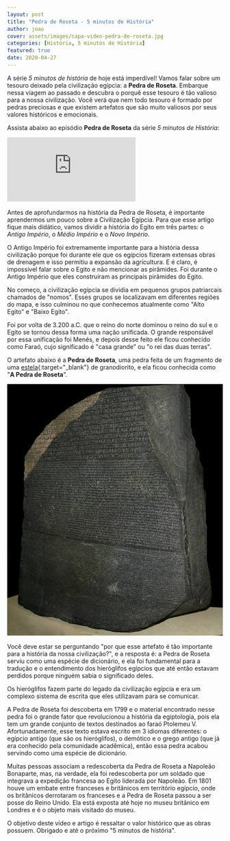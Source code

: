 ```yaml
---
layout: post
title: "Pedra de Roseta - 5 minutos de História"
author: joao
cover: assets/images/capa-video-pedra-de-roseta.jpg
categories: [História, 5 minutos de História]
featured: true
date: 2020-04-27
---
```


A série _5 minutos de história_ de hoje está imperdível! Vamos falar sobre um tesouro deixado pela civilização
egípcia: a <strong>Pedra de Roseta</strong>. Embarque nessa viagem ao passado e descubra o porquê esse tesouro é tão
valioso para a nossa civilização. Você verá que nem todo tesouro é formado por pedras preciosas e que existem artefatos
que são muito valiosos por seus valores históricos e emocionais.

Assista abaixo ao episódio <strong>Pedra de Roseta</strong> da série _5 minutos de História_:

<p class="video-container"><iframe src="https://www.youtube.com/embed/O7CT7bzdUSc" frameborder="0" allow="accelerometer; autoplay; clipboard-write; encrypted-media; gyroscope; picture-in-picture" allowfullscreen></iframe></p>

Antes de aprofundarmos na história da Pedra de Roseta, é importante aprendermos um pouco sobre a Civilização Egípcia.
Para que esse artigo fique mais didático, vamos dividir a história do Egito em três partes: o _Antigo Império_, o _Médio
Império_ e o _Novo Império_.

O Antigo Império foi extremamente importante para a história dessa civilização porque foi durante ele que os egípcios
fizeram extensas obras de drenagem e isso permitiu a expansão da agricultura. E é claro, é impossível falar sobre o
Egito e não mencionar as pirâmides. Foi durante o Antigo Império que eles construíram as principais pirâmides do Egito.

No começo, a civilização egípcia se dividia em pequenos grupos patriarcais chamados de "nomos". Esses grupos se
localizavam em diferentes regiões do mapa, e isso culminou no que conhecemos atualmente como "Alto Egito" e "Baixo Egito".

Foi por volta de 3.200 a.C. que o reino do norte dominou o reino do sul e o Egito se tornou dessa forma uma nação
unificada. O grande responsável por essa unificação foi Menés, e depois desse feito ele ficou conhecido como Faraó,
cujo significado é "casa grande" ou "o rei das duas terras".

O artefato abaixo é a <strong>Pedra de Roseta</strong>, uma pedra feita de um fragmento de uma
[estela](https://pt.wikipedia.org/wiki/Estela){:target="_blank"} de granodiorito, e ela ficou conhecida como
"<b>A Pedra de Roseta</b>".

<p class="text-center">
    <img src="/assets/images/pedra-de-roseta.jpg" title="Pedra de Roseta" alt="Pedra de Roseta"/>
</p>

Você deve estar se perguntando "por que esse artefato é tão importante para a história da nossa civilização?", e a
resposta é: a Pedra de Roseta serviu como uma espécie de dicionário, e ela foi fundamental para a tradução e o
entendimento dos hieróglifos egípcios que até então estavam perdidos porque ninguém sabia o significado deles.

Os hieróglifos fazem parte do legado da civilização egípcia e era um complexo sistema de escrita que eles utilizavam
para se comunicar.

A Pedra de Roseta foi descoberta em 1799 e o material encontrado nesse pedra foi o grande fator que revolucionou a
história da egiptologia, pois ela tem um grande conjunto de textos destinados ao faraó Ptolemeu V. Afortunadamente,
esse texto estava escrito em 3 idiomas diferentes: o egípcio antigo (que são os hieróglifos), o demótico e o grego
antigo (que já era conhecido pela comunidade acadêmica), então essa pedra acabou servindo como uma espécie de dicionário.

Muitas pessoas associam a redescoberta da Pedra de Roseta a Napoleão Bonaparte, mas, na verdade, ela foi redescoberta
por um soldado que integrava a expedição francesa ao Egito liderada por Napoleão. Em 1801 houve um embate entre franceses
e britânicos em território egípcio, onde os britânicos derrotaram os franceses e a Pedra de Roseta passou a ser posse do
Reino Unido. Ela está exposta até hoje no museu britânico em Londres e é o objeto mais visitado do museu.

O objetivo deste vídeo e artigo é ressaltar o valor histórico que as obras possuem.
Obrigado e até o próximo "5 minutos de história".
